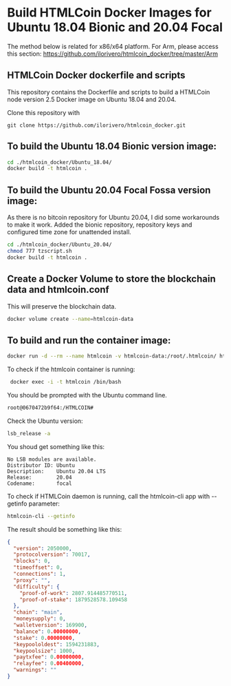 # Build HTMLCoin Docker Images for Ubuntu 18.04 Bionic and 20.04 Focal 

The method below is related for x86/x64 platform. For Arm, please access this section: https://github.com/ilorivero/htmlcoin_docker/tree/master/Arm

## HTMLCoin Docker dockerfile and scripts

This repository contains the Dockerfile and scripts to build a HTMLCoin node version 2.5 Docker image on Ubuntu 18.04 and 20.04.

Clone this repository with

```
git clone https://github.com/ilorivero/htmlcoin_docker.git
```

## To build the Ubuntu 18.04 Bionic version image:

```bash
cd ./htmlcoin_docker/Ubuntu_18.04/
docker build -t htmlcoin .
```

## To build the Ubuntu 20.04 Focal Fossa version image:

As there is no bitcoin repository for Ubuntu 20.04, I did some workarounds to make it work. 
Added the bionic repository, repository keys and configured time zone for unattended install. 

```bash
cd ./htmlcoin_docker/Ubuntu_20.04/
chmod 777 tzscript.sh
docker build -t htmlcoin .
```

## Create a Docker Volume to store the blockchain data and htmlcoin.conf

This will preserve the blockchain data.

```bash
docker volume create --name=htmlcoin-data
```

## To build and run the container image:

```bash
docker run -d --rm --name htmlcoin -v htmlcoin-data:/root/.htmlcoin/ htmlcoin 
```

To check if the htmlcoin container is running:

```bash
 docker exec -i -t htmlcoin /bin/bash
```

You should be prompted with the Ubuntu command line. 

```bash
root@0670472b9f64:/HTMLCOIN#
```

Check the Ubuntu version:

```bash
lsb_release -a
```

You shoud get something like this:

``` 
No LSB modules are available.
Distributor ID: Ubuntu
Description:    Ubuntu 20.04 LTS
Release:        20.04
Codename:       focal
``` 

To check if HTMLCoin daemon is running, call the htmlcoin-cli app with --getinfo parameter:

```bash
htmlcoin-cli --getinfo
```

The result should be something like this:

```json
{
  "version": 2050000,
  "protocolversion": 70017,
  "blocks": 0,
  "timeoffset": 0,
  "connections": 1,
  "proxy": "",
  "difficulty": {
    "proof-of-work": 2807.914485770511,
    "proof-of-stake": 1879528578.109458
  },
  "chain": "main",
  "moneysupply": 0,
  "walletversion": 169900,
  "balance": 0.00000000,
  "stake": 0.00000000,
  "keypoololdest": 1594231883,
  "keypoolsize": 1000,
  "paytxfee": 0.00000000,
  "relayfee": 0.00400000,
  "warnings": ""
}
```






